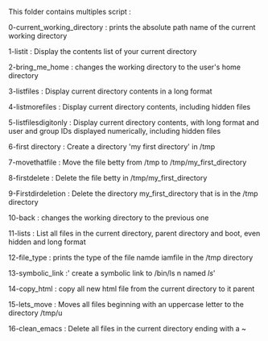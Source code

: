 This folder contains multiples script :

0-current_working_directory : prints the absolute path name of the current working directory

1-listit : Display the contents list of your current directory

2-bring_me_home : changes the working directory to the user's home directory

3-listfiles : Display current directory contents in a long format

4-listmorefiles : Display current directory contents, including hidden files

5-listfilesdigitonly : Display current directory contents, with long format and user and group IDs displayed numerically, including hidden files

6-first directory : Create a directory 'my first directory' in /tmp

7-movethatfile : Move the file betty from /tmp to /tmp/my_first_directory

8-firstdelete : Delete the file betty in /tmp/my_first_directory

9-Firstdirdeletion : Delete the directory my_first_directory that is in the /tmp directory

10-back : changes the working directory to the previous one

11-lists : List all files in the current directory, parent directory and boot, even hidden and long format

12-file_type : prints the type of the file namde iamfile in the /tmp directory

13-symbolic_link :' create a symbolic link to /bin/ls n	named _ls_' 

14-copy_html : copy all new html file from the current directory to it parent

15-lets_move : Moves all files beginning with an uppercase letter to the directory /tmp/u

16-clean_emacs : Delete all files in the current directory ending with a ~ 

